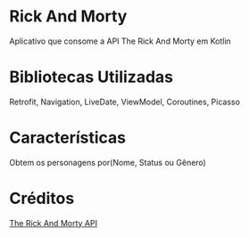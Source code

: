 # Rick And Morty

Aplicativo que consome a API The Rick And Morty em Kotlin

# Bibliotecas Utilizadas

Retrofit,
Navigation,
LiveDate,
ViewModel,
Coroutines,
Picasso

# Características

Obtem os personagens por(Nome, Status ou Gênero)

# Créditos

[The Rick And Morty API](https://rickandmortyapi.com/)
